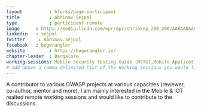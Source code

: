 ```yaml
---
layout          : blocks/page-participant
title           : Abhinav Sejpal
type            : participant-remote
image      : https://media.licdn.com/mpr/mpr/shrinknp_200_200/AAEAAQAAAAAAAAoCAAAAJDgwZmQyZDI1LTBlMWYtNDM5OS1hNTJlLWMyYzhkNDkxMmE1NA.jpg
linkedin   : sejpal
twitter     : Abhinav.sejpal
facebook   : bugwrangler
website         : https://bugwrangler.in/
chapter-leader  : Bangalore
working-sessions: Mobile Security Testing Guide (MSTG),Mobile Application Security Verification Standard (MASVS),Data behind Owasp Top 10 2017,Owasp Top 10 2017, working-sessions: TLS for Local IoT, GDPR and DPO AppSec implications, Threat Modeling Where do I Start?, Securing the CI Pipeline
# add above a comma delimited list of the Working Sessions you would like to attend (use the session's title)
---
```


A contributor to various OWASP projects at various capacities (reviewer, co-author, mentor and more). I am mainly interested in the Mobile & IOT realted remote working sessions and would like to contribute to the discussions.

